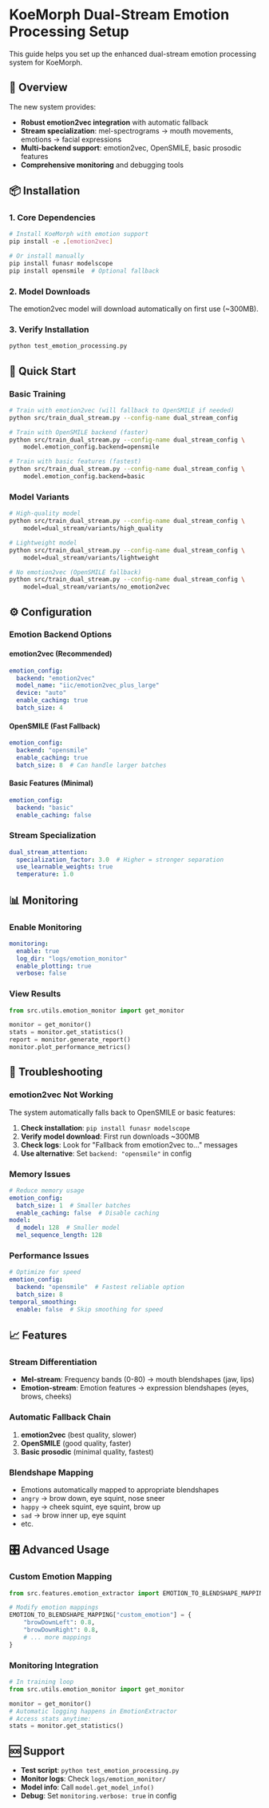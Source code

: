 # KoeMorph Dual-Stream Emotion Processing Setup

This guide helps you set up the enhanced dual-stream emotion processing system for KoeMorph.

## 🎯 Overview

The new system provides:
- **Robust emotion2vec integration** with automatic fallback
- **Stream specialization**: mel-spectrograms → mouth movements, emotions → facial expressions  
- **Multi-backend support**: emotion2vec, OpenSMILE, basic prosodic features
- **Comprehensive monitoring** and debugging tools

## 📦 Installation

### 1. Core Dependencies
```bash
# Install KoeMorph with emotion support
pip install -e .[emotion2vec]

# Or install manually
pip install funasr modelscope
pip install opensmile  # Optional fallback
```

### 2. Model Downloads
The emotion2vec model will download automatically on first use (~300MB).

### 3. Verify Installation
```bash
python test_emotion_processing.py
```

## 🚀 Quick Start

### Basic Training
```bash
# Train with emotion2vec (will fallback to OpenSMILE if needed)
python src/train_dual_stream.py --config-name dual_stream_config

# Train with OpenSMILE backend (faster)
python src/train_dual_stream.py --config-name dual_stream_config \
    model.emotion_config.backend=opensmile

# Train with basic features (fastest)
python src/train_dual_stream.py --config-name dual_stream_config \
    model.emotion_config.backend=basic
```

### Model Variants
```bash
# High-quality model
python src/train_dual_stream.py --config-name dual_stream_config \
    model=dual_stream/variants/high_quality

# Lightweight model  
python src/train_dual_stream.py --config-name dual_stream_config \
    model=dual_stream/variants/lightweight

# No emotion2vec (OpenSMILE fallback)
python src/train_dual_stream.py --config-name dual_stream_config \
    model=dual_stream/variants/no_emotion2vec
```

## ⚙️ Configuration

### Emotion Backend Options

#### emotion2vec (Recommended)
```yaml
emotion_config:
  backend: "emotion2vec"
  model_name: "iic/emotion2vec_plus_large"
  device: "auto"
  enable_caching: true
  batch_size: 4
```

#### OpenSMILE (Fast Fallback)
```yaml
emotion_config:
  backend: "opensmile"
  enable_caching: true
  batch_size: 8  # Can handle larger batches
```

#### Basic Features (Minimal)
```yaml
emotion_config:
  backend: "basic"
  enable_caching: false
```

### Stream Specialization
```yaml
dual_stream_attention:
  specialization_factor: 3.0  # Higher = stronger separation
  use_learnable_weights: true
  temperature: 1.0
```

## 📊 Monitoring

### Enable Monitoring
```yaml
monitoring:
  enable: true
  log_dir: "logs/emotion_monitor"
  enable_plotting: true
  verbose: false
```

### View Results
```python
from src.utils.emotion_monitor import get_monitor

monitor = get_monitor()
stats = monitor.get_statistics()
report = monitor.generate_report()
monitor.plot_performance_metrics()
```

## 🔧 Troubleshooting

### emotion2vec Not Working
The system automatically falls back to OpenSMILE or basic features:

1. **Check installation**: `pip install funasr modelscope`
2. **Verify model download**: First run downloads ~300MB
3. **Check logs**: Look for "Fallback from emotion2vec to..." messages
4. **Use alternative**: Set `backend: "opensmile"` in config

### Memory Issues
```yaml
# Reduce memory usage
emotion_config:
  batch_size: 1  # Smaller batches
  enable_caching: false  # Disable caching
model:
  d_model: 128  # Smaller model
  mel_sequence_length: 128
```

### Performance Issues  
```yaml
# Optimize for speed
emotion_config:
  backend: "opensmile"  # Fastest reliable option
  batch_size: 8
temporal_smoothing:
  enable: false  # Skip smoothing for speed
```

## 📈 Features

### Stream Differentiation
- **Mel-stream**: Frequency bands (0-80) → mouth blendshapes (jaw, lips)
- **Emotion-stream**: Emotion features → expression blendshapes (eyes, brows, cheeks)

### Automatic Fallback Chain
1. **emotion2vec** (best quality, slower)
2. **OpenSMILE** (good quality, faster) 
3. **Basic prosodic** (minimal quality, fastest)

### Blendshape Mapping
- Emotions automatically mapped to appropriate blendshapes
- `angry` → brow down, eye squint, nose sneer
- `happy` → cheek squint, eye squint, brow up
- `sad` → brow inner up, eye squint
- etc.

## 🎛️ Advanced Usage

### Custom Emotion Mapping
```python
from src.features.emotion_extractor import EMOTION_TO_BLENDSHAPE_MAPPING

# Modify emotion mappings
EMOTION_TO_BLENDSHAPE_MAPPING["custom_emotion"] = {
    "browDownLeft": 0.8,
    "browDownRight": 0.8,
    # ... more mappings
}
```

### Monitoring Integration
```python
# In training loop
from src.utils.emotion_monitor import get_monitor

monitor = get_monitor()
# Automatic logging happens in EmotionExtractor
# Access stats anytime:
stats = monitor.get_statistics()
```

## 🆘 Support

- **Test script**: `python test_emotion_processing.py`
- **Monitor logs**: Check `logs/emotion_monitor/`
- **Model info**: Call `model.get_model_info()`
- **Debug**: Set `monitoring.verbose: true` in config
